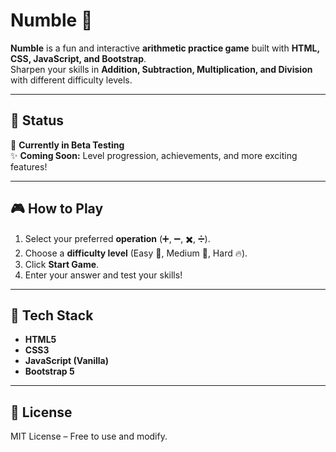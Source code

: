 # Numble 🎲  

**Numble** is a fun and interactive **arithmetic practice game** built with **HTML, CSS, JavaScript, and Bootstrap**.  
Sharpen your skills in **Addition, Subtraction, Multiplication, and Division** with different difficulty levels.  

---

## 🚧 Status  
🧪 **Currently in Beta Testing**  
✨ **Coming Soon:** Level progression, achievements, and more exciting features!  

---

## 🎮 How to Play  
1. Select your preferred **operation** (➕, ➖, ✖️, ➗).  
2. Choose a **difficulty level** (Easy 🌱, Medium 🌟, Hard 🔥).  
3. Click **Start Game**.  
4. Enter your answer and test your skills!  

---

## 📌 Tech Stack  
- **HTML5**  
- **CSS3**  
- **JavaScript (Vanilla)**  
- **Bootstrap 5**  

---

## 📜 License  
MIT License – Free to use and modify.  
